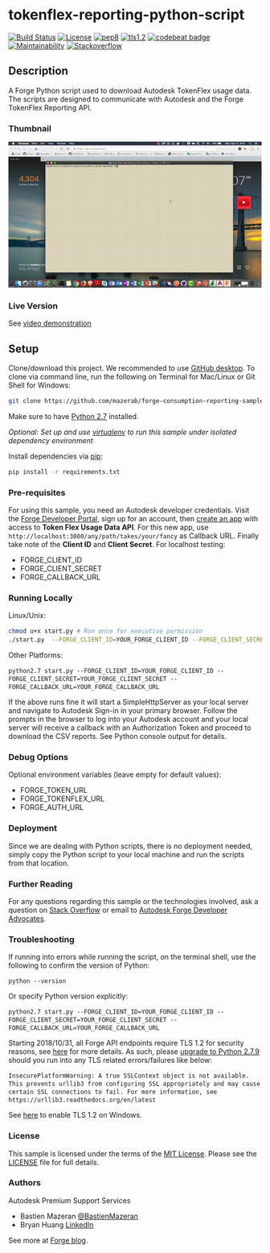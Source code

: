 # tokenflex-reporting-python-script

[![Build Status](https://travis-ci.org/dukedhx/tokenflex-reporting-python-script.svg?branch=master)](https://travis-ci.org/dukedhx/tokenflex-reporting-python-script)
[![License](http://img.shields.io/:license-mit-blue.svg)](http://opensource.org/licenses/MIT)
[![pep8](https://img.shields.io/badge/code%20style-pep8-blue.svg)](https://www.python.org/dev/peps/pep-0008/)
[![tls1.2](https://img.shields.io/badge/TLS-1.2-green.svg)](https://www.ietf.org/rfc/rfc5246.txt)
[![codebeat badge](https://codebeat.co/badges/d9440870-9122-460b-8b9a-3d1b29d46ed2)](https://codebeat.co/projects/github-com-dukedhx-tokenflex-reporting-python-script-master)
[![Maintainability](https://api.codeclimate.com/v1/badges/4f6821a3553efcc2167d/maintainability)](https://codeclimate.com/github/dukedhx/tokenflex-reporting-python-script/maintainability)
[![Stackoverflow](https://img.shields.io/badge/ask-stackoverflow-yellow.svg)](https://stackoverflow.com/questions/ask?tags=%5bautodesk-forge,forge-tokenflex)

## Description

A Forge Python script used to download Autodesk TokenFlex usage data. The scripts are designed to communicate with Autodesk and the Forge TokenFlex Reporting API.

### Thumbnail

![Thumbnail](./thumbnail.gif)

### Live Version

See [video demonstration](https://www.youtube.com/watch?v=jXEAHenxZVE)

## Setup

Clone/download this project. We recommended to use [GitHub desktop](https://desktop.github.com). To clone via command line, run the following on Terminal for Mac/Linux or Git Shell for Windows:

```bash
git clone https://github.com/mazerab/forge-consumption-reporting-sample
```

Make sure to have [Python 2.7](https://www.python.org/downloads/release/python-278/) installed.

*Optional: Set up and use [virtualenv](https://virtualenv.pypa.io/en/stable/) to run this sample under isolated dependency environment*

Install dependencies via [pip](https://pip.pypa.io/en/stable/installing/):

```bash
pip install -r requirements.txt
```

### Pre-requisites

For using this sample, you need an Autodesk developer credentials. Visit the [Forge Developer Portal](https://developer.autodesk.com), sign up for an account, then [create an app](https://developer.autodesk.com/myapps/create) with access to **Token Flex Usage Data API**. For this new app, use `http://localhost:3000/any/path/takes/your/fancy` as Callback URL. Finally take note of the **Client ID** and **Client Secret**. For localhost testing:

- FORGE\_CLIENT\_ID
- FORGE\_CLIENT\_SECRET
- FORGE\_CALLBACK\_URL

### Running Locally

Linux/Unix:
```bash
chmod u+x start.py # Run once for executive permission
./start.py  --FORGE_CLIENT_ID=YOUR_FORGE_CLIENT_ID --FORGE_CLIENT_SECRET=YOUR_FORGE_CLIENT_SECRET --FORGE_CALLBACK_URL=YOUR_FORGE_CALLBACK_URL
```

Other Platforms:
```
python2.7 start.py --FORGE_CLIENT_ID=YOUR_FORGE_CLIENT_ID --FORGE_CLIENT_SECRET=YOUR_FORGE_CLIENT_SECRET --FORGE_CALLBACK_URL=YOUR_FORGE_CALLBACK_URL
```

If the above runs fine it will start a SimpleHttpServer as your local server and navigate to Autodesk Sign-in in your primary browser. Follow the prompts in the browser to log into your Autodesk account and your local server will receive a callback with an Authorization Token and proceed to download the CSV reports. See Python console output for details.

### Debug Options

Optional environment variables (leave empty for default values):

- FORGE_TOKEN_URL
- FORGE_TOKENFLEX_URL
- FORGE_AUTH_URL

### Deployment

Since we are dealing with Python scripts, there is no deployment needed, simply copy the Python script to your local machine and run the scripts from that location.

### Further Reading

For any questions regarding this sample or the technologies involved, ask a question on [Stack Overflow](https://stackoverflow.com/questions/ask?tags=%5bautodesk-forge,forge-tokenflex) or email to <a href="mailto:forge.help@autodesk.com?subject=Question on Tokenflex&body=Just have a question regarding the tokenflex-reporting-python-script sample: ">Autodesk Forge Developer Advocates</a>.


### Troubleshooting

If running into errors while running the script, on the terminal shell, use the following to confirm the version of Python:

    python --version

Or specify Python version explicitly:

    python2.7 start.py --FORGE_CLIENT_ID=YOUR_FORGE_CLIENT_ID --FORGE_CLIENT_SECRET=YOUR_FORGE_CLIENT_SECRET --FORGE_CALLBACK_URL=YOUR_FORGE_CALLBACK_URL

Starting 2018/10/31, all Forge API endpoints require TLS 1.2 for security reasons, see [here](https://forge.autodesk.com/blog/upcoming-forge-system-upgrade-tls-12-upgrade-date-moved-oct-31) for more details. As such, please [upgrade to Python 2.7.9](https://www.python.org/downloads/release/python-279/) should you run into any TLS related errors/failures like below:
```
InsecurePlatformWarning: A true SSLContext object is not available. This prevents urllib3 from configuring SSL appropriately and may cause certain SSL connections to fail. For more information, see https://urllib3.readthedocs.org/en/latest
```
See  [here](https://support.microsoft.com/en-us/help/3140245/update-to-enable-tls-1-1-and-tls-1-2-as-default-secure-protocols-in-wi) to enable TLS 1.2 on Windows.

### License

This sample is licensed under the terms of the [MIT License](http://opensource.org/licenses/MIT). Please see the [LICENSE](LICENSE) file for full details.


### Authors

Autodesk Premium Support Services

- Bastien Mazeran [@BastienMazeran](https://twitter.com/BastienMazeran)
- Bryan Huang [LinkedIn](https://linkedin.com/in/bryan-huang-1447b862)

See more at [Forge blog](https://forge.autodesk.com/blog).
